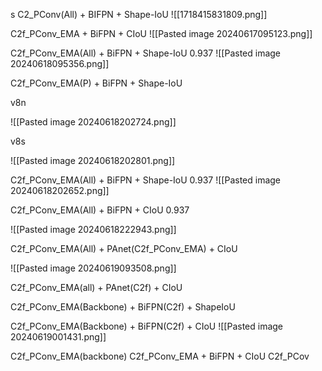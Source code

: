 s C2_PConv(All) + BIFPN +  Shape-IoU 
![[1718415831809.png]]


C2f_PConv_EMA + BiFPN + CIoU
![[Pasted image 20240617095123.png]]


C2f_PConv_EMA(All) + BiFPN + Shape-IoU  0.937
![[Pasted image 20240618095356.png]]

C2f_PConv_EMA(P) + BiFPN + Shape-IoU





v8n

![[Pasted image 20240618202724.png]]


v8s

![[Pasted image 20240618202801.png]]



C2f_PConv_EMA(All) + BiFPN + Shape-IoU  0.937
![[Pasted image 20240618202652.png]]

C2f_PConv_EMA(All) + BiFPN + CIoU   0.937

![[Pasted image 20240618222943.png]]

C2f_PConv_EMA(All) + PAnet(C2f_PConv_EMA) + CIoU

![[Pasted image 20240619093508.png]]

C2f_PConv_EMA(all) + PAnet(C2f) + CIoU








C2f_PConv_EMA(Backbone) + BiFPN(C2f) + ShapeIoU





C2f_PConv_EMA(Backbone) + BiFPN(C2f) + CIoU
![[Pasted image 20240619001431.png]]









C2f_PConv_EMA(backbone)
C2f_PConv_EMA + BiFPN + CIoU
C2f_PCov